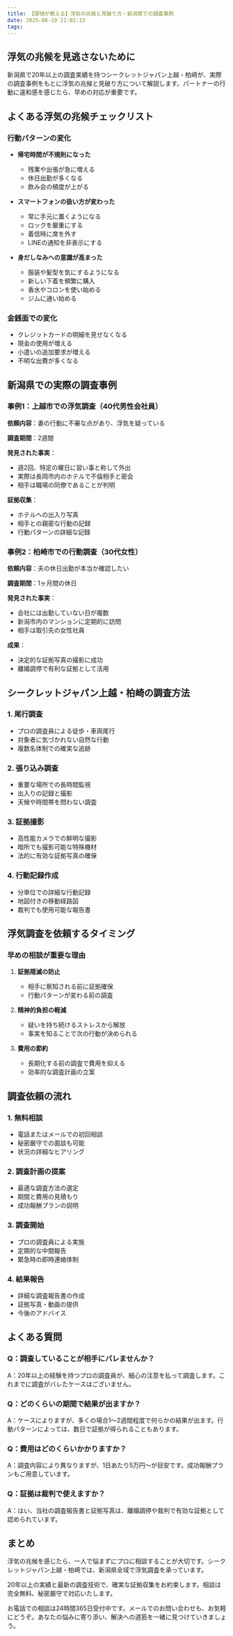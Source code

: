 ```yaml
---
title: 【探偵が教える】浮気の兆候と見破り方・新潟県での調査事例
date: 2025-06-19 21:02:13
tags:
---
```


## 浮気の兆候を見逃さないために

新潟県で20年以上の調査実績を持つシークレットジャパン上越・柏崎が、実際の調査事例をもとに浮気の兆候と見破り方について解説します。パートナーの行動に違和感を感じたら、早めの対応が重要です。

## よくある浮気の兆候チェックリスト

### 行動パターンの変化
- **帰宅時間が不規則になった**
  - 残業や出張が急に増える
  - 休日出勤が多くなる
  - 飲み会の頻度が上がる

- **スマートフォンの扱い方が変わった**
  - 常に手元に置くようになる
  - ロックを厳重にする
  - 着信時に席を外す
  - LINEの通知を非表示にする

- **身だしなみへの意識が高まった**
  - 服装や髪型を気にするようになる
  - 新しい下着を頻繁に購入
  - 香水やコロンを使い始める
  - ジムに通い始める

### 金銭面での変化
- クレジットカードの明細を見せなくなる
- 現金の使用が増える
- 小遣いの追加要求が増える
- 不明な出費が多くなる

## 新潟県での実際の調査事例

### 事例1：上越市での浮気調査（40代男性会社員）

**依頼内容**：妻の行動に不審な点があり、浮気を疑っている

**調査期間**：2週間

**発見された事実**：
- 週2回、特定の曜日に習い事と称して外出
- 実際は長岡市内のホテルで不倫相手と密会
- 相手は職場の同僚であることが判明

**証拠収集**：
- ホテルへの出入り写真
- 相手との親密な行動の記録
- 行動パターンの詳細な記録

### 事例2：柏崎市での行動調査（30代女性）

**依頼内容**：夫の休日出勤が本当か確認したい

**調査期間**：1ヶ月間の休日

**発見された事実**：
- 会社には出勤していない日が複数
- 新潟市内のマンションに定期的に訪問
- 相手は取引先の女性社員

**成果**：
- 決定的な証拠写真の撮影に成功
- 離婚調停で有利な証拠として活用

## シークレットジャパン上越・柏崎の調査方法

### 1. 尾行調査
- プロの調査員による徒歩・車両尾行
- 対象者に気づかれない自然な行動
- 複数名体制での確実な追跡

### 2. 張り込み調査
- 重要な場所での長時間監視
- 出入りの記録と撮影
- 天候や時間帯を問わない調査

### 3. 証拠撮影
- 高性能カメラでの鮮明な撮影
- 暗所でも撮影可能な特殊機材
- 法的に有効な証拠写真の確保

### 4. 行動記録作成
- 分単位での詳細な行動記録
- 地図付きの移動経路図
- 裁判でも使用可能な報告書

## 浮気調査を依頼するタイミング

### 早めの相談が重要な理由
1. **証拠隠滅の防止**
   - 相手に察知される前に証拠確保
   - 行動パターンが変わる前の調査

2. **精神的負担の軽減**
   - 疑いを持ち続けるストレスから解放
   - 事実を知ることで次の行動が決められる

3. **費用の節約**
   - 長期化する前の調査で費用を抑える
   - 効率的な調査計画の立案

## 調査依頼の流れ

### 1. 無料相談
- 電話またはメールでの初回相談
- 秘密厳守での面談も可能
- 状況の詳細なヒアリング

### 2. 調査計画の提案
- 最適な調査方法の選定
- 期間と費用の見積もり
- 成功報酬プランの説明

### 3. 調査開始
- プロの調査員による実施
- 定期的な中間報告
- 緊急時の即時連絡体制

### 4. 結果報告
- 詳細な調査報告書の作成
- 証拠写真・動画の提供
- 今後のアドバイス

## よくある質問

### Q：調査していることが相手にバレませんか？
A：20年以上の経験を持つプロの調査員が、細心の注意を払って調査します。これまでに調査がバレたケースはございません。

### Q：どのくらいの期間で結果が出ますか？
A：ケースによりますが、多くの場合1～2週間程度で何らかの結果が出ます。行動パターンによっては、数日で証拠が得られることもあります。

### Q：費用はどのくらいかかりますか？
A：調査内容により異なりますが、1日あたり5万円～が目安です。成功報酬プランもご用意しています。

### Q：証拠は裁判で使えますか？
A：はい、当社の調査報告書と証拠写真は、離婚調停や裁判で有効な証拠として認められています。

## まとめ

浮気の兆候を感じたら、一人で悩まずにプロに相談することが大切です。シークレットジャパン上越・柏崎では、新潟県全域で浮気調査を承っています。

20年以上の実績と最新の調査技術で、確実な証拠収集をお約束します。相談は完全無料、秘密厳守で対応いたします。

お電話での相談は24時間365日受付中です。メールでのお問い合わせも、お気軽にどうぞ。あなたの悩みに寄り添い、解決への道筋を一緒に見つけていきましょう。
